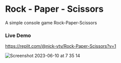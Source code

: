 # Rock - Paper - Scissors
A simple console game Rock-Paper-Scissors

### Live Demo
https://replit.com/@nick-vtv/Rock-Paper-Scissors?v=1

![Screenshot 2023-06-10 at 7 35 14](https://github.com/nick-vtv/rock_paper_scissors/assets/134812089/249b277b-7dfa-44c8-bf1f-50e1198806b1)
